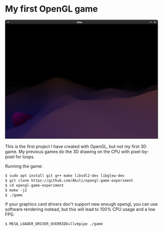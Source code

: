 # My first OpenGL game

![here it is running](screenshot.png)

This is the first project I have created with OpenGL, but not my first 3D game.
My previous games do the 3D drawing on the CPU with pixel-by-pixel for loops.

Running the game:

	$ sudo apt install git g++ make libsdl2-dev libglew-dev
	$ git clone https://github.com/Akuli/opengl-game-experiment
	$ cd opengl-game-experiment
	$ make -j2
	$ ./game

If your graphics card drivers don't support new enough opengl,
you can use software rendering instead, but this will lead to
100% CPU usage and a low FPS:

	$ MESA_LOADER_DRIVER_OVERRIDE=llvmpipe ./game
